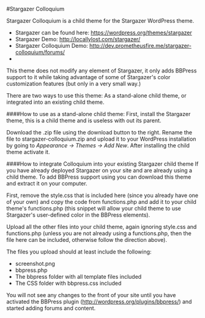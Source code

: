 #Stargazer Colloquium

Stargazer Colloquium is a child theme for the Stargazer WordPress theme.

* Stargazer can be found here: https://wordpress.org/themes/stargazer
* Stargazer Demo: http://locallylost.com/stargazer/
* Stargazer Colloquium Demo: http://dev.prometheusfire.me/stargazer-colloquium/forums/
* 
This theme does not modify any element of Stargazer, it only adds BBPress support to it while taking advantage of some of Stargazer's color customization features (but only in a very small way.)

There are two ways to use this theme: As a stand-alone child theme, or integrated into an existing child theme.

####How to use as a stand-alone child theme:
First, install the Stargazer theme, this is a child theme and is useless with out its parent.

Download the .zip file using the download button to the right. Rename the file to stargazer-colloquium.zip and upload it to your WordPress installation by going to *Appearance -> Themes -> Add New*. After installing the child theme activate it.

####How to integrate Colloquium into your existing Stargazer child theme
If you have already deployed Stargazer on your site and are already using a child theme. To add BBPress support using you can download this theme and extract it on your computer.

First, remove the style.css that is included here (since you already have one of your own) and copy the code from functions.php and add it to your child theme's functions.php (this snippet will allow your child theme to use Stargazer's user-defined color in the BBPress elements).

Upload all the other files into your child theme, again ignoring style.css and functions.php (unless you are not already using a functions.php, then the file here can be included, otherwise follow the direction above).

The files you upload should at least include the following:
* screenshot.png
* bbpress.php
* The bbpress folder with all template files included
* The CSS folder with bbpress.css included

You will not see any changes to the front of your site until you have activated the BBPress plugin (http://wordpress.org/plugins/bbpress/) and started adding forums and content.





